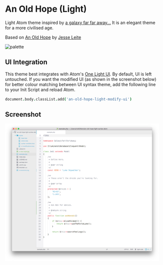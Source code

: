 # An Old Hope (Light)

Light Atom theme inspired by [a galaxy far far away...](https://raw.githubusercontent.com/nick-f/an-old-hope-light-syntax-atom/master/a-new-hope.jpg) It is an elegant theme for a more civilised age.

Based on [An Old Hope](https://atom.io/themes/an-old-hope-syntax) by [Jesse Leite](https://github.com/JesseLeite)

![palette](https://raw.githubusercontent.com/nick-f/an-old-hope-light-syntax-atom/master/palette.jpg)

## UI Integration

This theme best integrates with Atom's [One Light UI](https://atom.io/themes/one-light-ui).  By default, UI is left untouched.  If you want the modified UI (as shown in the screenshot below) for better colour matching between UI syntax theme, add the following line to your Init Script and reload Atom.

```coffee
document.body.classList.add('an-old-hope-light-modify-ui')
```

## Screenshot

![screenshot](https://raw.githubusercontent.com/nick-f/an-old-hope-light-syntax-atom/master/screenshot.png)
